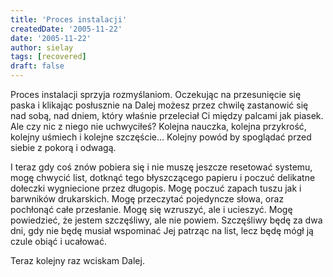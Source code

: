 ```yaml
---
title: 'Proces instalacji'
createdDate: '2005-11-22'
date: '2005-11-22'
author: sielay
tags: [recovered]
draft: false
---
```


Proces instalacji sprzyja rozmyślaniom. Oczekując na przesunięcie się paska i klikając posłusznie na Dalej możesz przez chwilę zastanowić się nad sobą, nad dniem, który właśnie przeleciał Ci między palcami jak piasek. Ale czy nic z niego nie uchwyciłeś? Kolejna nauczka, kolejna przykrość, kolejny uśmiech i kolejne szczęście… Kolejny powód by spoglądać przed siebie z pokorą i odwagą.

I teraz gdy coś znów pobiera się i nie muszę jeszcze resetować systemu, mogę chwycić list, dotknąć tego błyszczącego papieru i poczuć delikatne dołeczki wygniecione przez długopis. Mogę poczuć zapach tuszu jak i barwników drukarskich. Mogę przeczytać pojedyncze słowa, oraz pochłonąć całe przesłanie. Mogę się wzruszyć, ale i ucieszyć. Mogę powiedzieć, że jestem szczęśliwy, ale nie powiem. Szczęśliwy będę za dwa dni, gdy nie będę musiał wspominać Jej patrząc na list, lecz będę mógł ją czule obiąć i ucałować.

Teraz kolejny raz wciskam Dalej.
